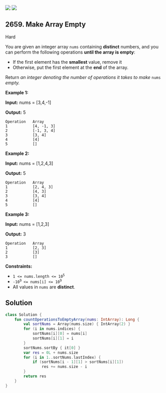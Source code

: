 [![](https://img.shields.io/github/stars/javadev/LeetCode-in-Kotlin?label=Stars&style=flat-square)](https://github.com/javadev/LeetCode-in-Kotlin)
[![](https://img.shields.io/github/forks/javadev/LeetCode-in-Kotlin?label=Fork%20me%20on%20GitHub%20&style=flat-square)](https://github.com/javadev/LeetCode-in-Kotlin/fork)

## 2659\. Make Array Empty

Hard

You are given an integer array `nums` containing **distinct** numbers, and you can perform the following operations **until the array is empty**:

*   If the first element has the **smallest** value, remove it
*   Otherwise, put the first element at the **end** of the array.

Return _an integer denoting the number of operations it takes to make_ `nums` _empty._

**Example 1:**

**Input:** nums = [3,4,-1]

**Output:** 5

    Operation   Array
    1           [4, -1, 3]
    2           [-1, 3, 4]
    3           [3, 4]
    4           [4]
    5           []

**Example 2:**

**Input:** nums = [1,2,4,3]

**Output:** 5

    Operation   Array
    1           [2, 4, 3]
    2           [4, 3]
    3           [3, 4]
    4           [4]
    5           []

**Example 3:**

**Input:** nums = [1,2,3]

**Output:** 3

    Operation   Array
    1           [2, 3]
    2           [3]
    3           []

**Constraints:**

*   <code>1 <= nums.length <= 10<sup>5</sup></code>
*   <code>-10<sup>9 </sup><= nums[i] <= 10<sup>9</sup></code>
*   All values in `nums` are **distinct**.

## Solution

```kotlin
class Solution {
    fun countOperationsToEmptyArray(nums: IntArray): Long {
        val sortNums = Array(nums.size) { IntArray(2) }
        for (i in nums.indices) {
            sortNums[i][0] = nums[i]
            sortNums[i][1] = i
        }
        sortNums.sortBy { it[0] }
        var res = 0L + nums.size
        for (i in 1..sortNums.lastIndex) {
            if (sortNums[i - 1][1] > sortNums[i][1])
                res += nums.size - i
        }
        return res
    }
}
```